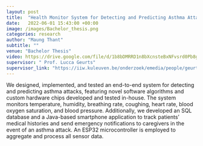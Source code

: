 ```yaml
---
layout: post
title:  "Health Monitor System for Detecting and Predicting Asthma Attacks"
date:   2022-06-01 15:43:00 +00:00
image: /images/Bachelor_thesis.png
categories: research
author: "Maung Thant"
subtitle: ""
venue: "Bachelor Thesis"
video: https://drive.google.com/file/d/1b8bDMRRD1n8bXcnsteBxNFvsrd0Pb8gG/view?usp=drive_link
supervisor: " Prof. Lucca Geurts"
supervisor_link: "https://iiw.kuleuven.be/onderzoek/emedia/people/geurtslucca"
---
```


We designed, implemented, and tested an end-to-end system for detecting and predicting asthma attacks, featuring novel software algorithms and custom hardware chips developed and tested in-house. The system monitors temperature, humidity, breathing rate, coughing, heart rate, blood oxygen saturation, and blood pressure. Additionally, we developed an SQL database and a Java-based smartphone application to track patients’ medical histories and send emergency notifications to caregivers in the event of an asthma attack. An ESP32 microcontroller is employed to aggregate and process all sensor data.